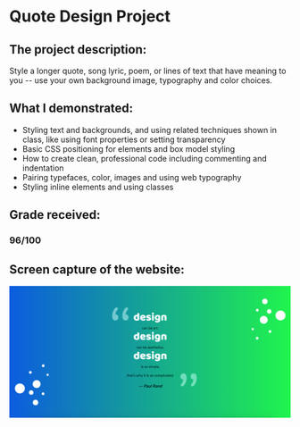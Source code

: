 # Quote Design Project
## The project description:
Style a longer quote, song lyric, poem, or lines of text that have meaning to you -- use your own background image, typography and color choices.

## What I demonstrated:
- Styling text and backgrounds, and using related techniques shown in class, like using font properties or setting transparency
- Basic CSS positioning for elements and box model styling
- How to create clean, professional code including commenting and indentation
- Pairing typefaces, color, images and using web typography
- Styling inline elements and using classes

## Grade received:
### 96/100

## Screen capture of the website:
![Image of Quote Design Website](https://github.com/merkelcourtney/School-Projects/blob/master/Quote%20Design/quote-design.png)
